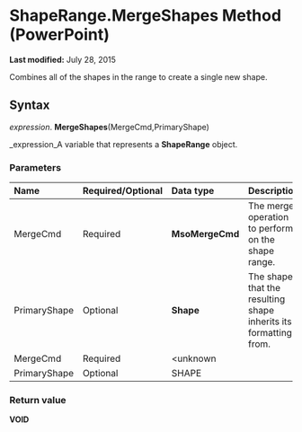 
# ShapeRange.MergeShapes Method (PowerPoint)

 **Last modified:** July 28, 2015

Combines all of the shapes in the range to create a single new shape.

## Syntax

 _expression_. **MergeShapes**(MergeCmd,PrimaryShape)

 _expression_A variable that represents a  **ShapeRange** object.


### Parameters



|**Name**|**Required/Optional**|**Data type**|**Description**|
|:-----|:-----|:-----|:-----|
|MergeCmd|Required| **MsoMergeCmd**|The merge operation to perform on the shape range.|
|PrimaryShape|Optional| **Shape**|The shape that the resulting shape inherits its formatting from.|
|MergeCmd|Required|<unknown||
|PrimaryShape|Optional|SHAPE||

### Return value

 **VOID**

